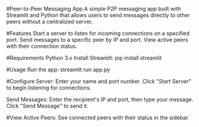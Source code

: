 #Peer-to-Peer Messaging App
A simple P2P messaging app built with Streamlit and Python that allows users to send messages directly to other peers without a centralized server.

#Features
Start a server to listen for incoming connections on a specified port.
Send messages to a specific peer by IP and port.
View active peers with their connection status.

#Requirements
Python 3.x
Install Streamlit: pip install streamlit

#Usage
Run the app:
streamlit run app.py


#Configure Server:
Enter your name and port number.
Click "Start Server" to begin listening for connections.

Send Messages:
Enter the recipient's IP and port, then type your message.
Click "Send Message" to send it.

#View Active Peers:
See connected peers with their status in the sidebar.
